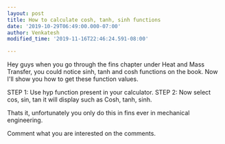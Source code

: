 ```yaml
---
layout: post
title: How to calculate cosh, tanh, sinh functions
date: '2019-10-29T06:49:00.000-07:00'
author: Venkatesh
modified_time: '2019-11-16T22:46:24.591-08:00'

---
```


Hey guys when you go through the fins chapter under Heat and Mass Transfer, you could notice sinh, 
tanh and cosh functions on the book. Now I'll show you how to get these function values. 


STEP 1: 
             Use hyp function present in your calculator. 
STEP 2: 
             Now select cos, sin, tan it will display such as Cosh, tanh, 
sinh. 

Thats it, unfortunately you only do this in fins ever in mechanical 
engineering. 

Comment what you are interested on the comments. 
